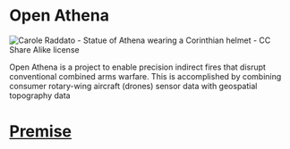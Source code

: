 # Open Athena
![Carole Raddato - Statue of Athena wearing a Corinthian helmet - CC Share Alike license](../main/athena.jpg)

Open Athena is a project to enable precision indirect fires that disrupt conventional combined arms warfare. This is accomplished by combining consumer rotary-wing aircraft (drones) sensor data with geospatial topography data

# [Premise](https://github.com/mkrupczak3/OpenAthena#premise)
